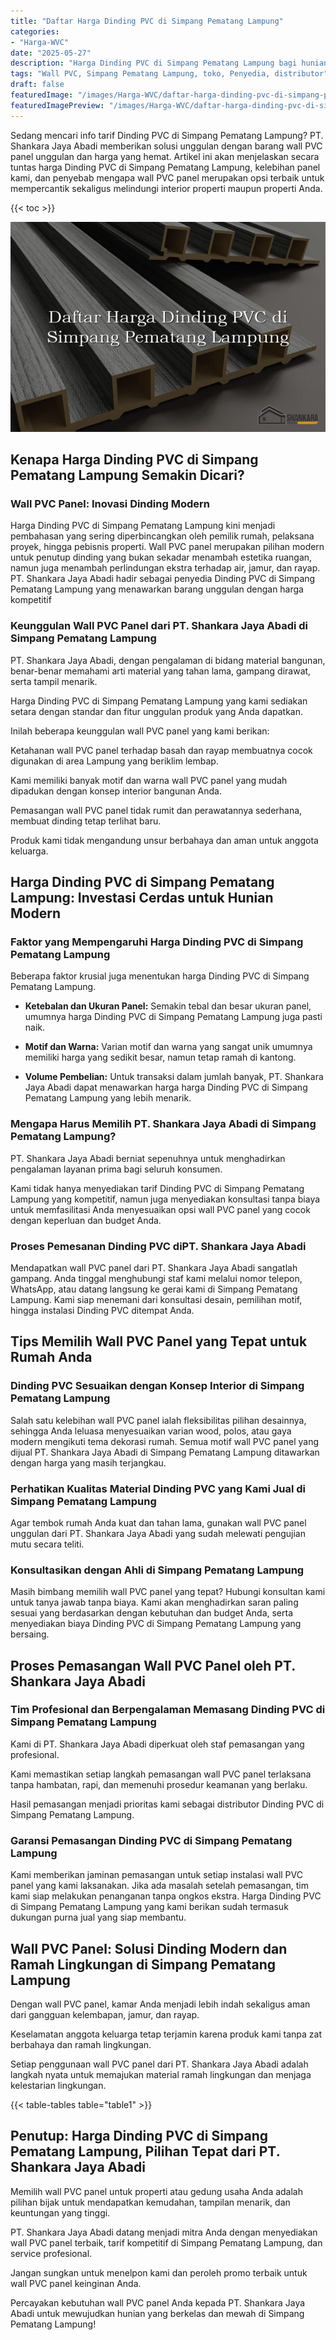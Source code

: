 ```yaml
---
title: "Daftar Harga Dinding PVC di Simpang Pematang Lampung"
categories:
- "Harga-WVC"
date: "2025-05-27"
description: "Harga Dinding PVC di Simpang Pematang Lampung bagi hunian, office, dan gerai. Panel terbaik, pilihan motif, warna elegan, dengan layanan instalasi dikerjakan oleh tenaga ahli berpengalaman serta kepastian resmi!|Jasa penyediaan Dinding PVC di Simpang Pematang Lampung bagi keperluan tempat tinggal, office, maupun gerai, beserta material unggulan dan penempatan oleh tenaga ahli profesional serta kepastian resmi.|Alternatif Dinding PVC di Simpang Pematang Lampung yang andal untuk hunian, office, serta toko, bersama produk berkualitas dan pemasangan ditangani oleh teknisi profesional dan jaminan resmi.|Penjualan Dinding PVC di Simpang Pematang Lampung untuk tempat tinggal, kantor, dan gerai, beserta produk unggulan dan pemasangan oleh tenaga ahli profesional, lengkap dengan jaminan resmi.}"
tags: "Wall PVC, Simpang Pematang Lampung, toko, Penyedia, distributor"
draft: false
featuredImage: "/images/Harga-WVC/daftar-harga-dinding-pvc-di-simpang-pematang-lampung.png"
featuredImagePreview: "/images/Harga-WVC/daftar-harga-dinding-pvc-di-simpang-pematang-lampung.png"
---
```


Sedang mencari info tarif Dinding PVC di Simpang Pematang Lampung? PT. Shankara Jaya Abadi memberikan solusi unggulan dengan barang wall PVC panel unggulan dan harga yang hemat. Artikel ini akan menjelaskan secara tuntas harga Dinding PVC di Simpang Pematang Lampung, kelebihan panel kami, dan penyebab mengapa wall PVC panel merupakan opsi terbaik untuk mempercantik sekaligus melindungi interior properti maupun properti Anda.

{{< toc >}}

![Daftar Harga Dinding PVC di Simpang Pematang Lampung](/images/Harga-WVC/Daftar-Harga-Dinding-PVC-di-Simpang-Pematang-Lampung.png)

## Kenapa Harga Dinding PVC di Simpang Pematang Lampung Semakin Dicari?

### Wall PVC Panel: Inovasi Dinding Modern

Harga Dinding PVC di Simpang Pematang Lampung kini menjadi pembahasan yang sering diperbincangkan oleh pemilik rumah, pelaksana proyek, hingga pebisnis properti. Wall PVC panel merupakan pilihan modern untuk penutup dinding yang bukan sekadar menambah estetika ruangan, namun juga menambah perlindungan ekstra terhadap air, jamur, dan rayap. PT. Shankara Jaya Abadi hadir sebagai penyedia Dinding PVC di Simpang Pematang Lampung yang menawarkan barang unggulan dengan harga kompetitif

### Keunggulan Wall PVC Panel dari PT. Shankara Jaya Abadi di Simpang Pematang Lampung

PT. Shankara Jaya Abadi, dengan pengalaman di bidang material bangunan, benar-benar memahami arti material yang tahan lama, gampang dirawat, serta tampil menarik.

Harga Dinding PVC di Simpang Pematang Lampung yang kami sediakan setara dengan standar dan fitur unggulan produk yang Anda dapatkan.

Inilah beberapa keunggulan wall PVC panel yang kami berikan:

Ketahanan wall PVC panel terhadap basah dan rayap membuatnya cocok digunakan di area Lampung yang beriklim lembap.

Kami memiliki banyak motif dan warna wall PVC panel yang mudah dipadukan dengan konsep interior bangunan Anda.

Pemasangan wall PVC panel tidak rumit dan perawatannya sederhana, membuat dinding tetap terlihat baru.

Produk kami tidak mengandung unsur berbahaya dan aman untuk anggota keluarga.

## Harga Dinding PVC di Simpang Pematang Lampung: Investasi Cerdas untuk Hunian Modern

### Faktor yang Mempengaruhi Harga Dinding PVC di Simpang Pematang Lampung

Beberapa faktor krusial juga menentukan harga Dinding PVC di Simpang Pematang Lampung.

- **Ketebalan dan Ukuran Panel:** Semakin tebal dan besar ukuran panel, umumnya harga Dinding PVC di Simpang Pematang Lampung juga pasti naik.

- **Motif dan Warna:** Varian motif dan warna yang sangat unik umumnya memiliki harga yang sedikit besar, namun tetap ramah di kantong.

- **Volume Pembelian:** Untuk transaksi dalam jumlah banyak, PT. Shankara Jaya Abadi dapat menawarkan harga harga Dinding PVC di Simpang Pematang Lampung yang lebih menarik.

### Mengapa Harus Memilih PT. Shankara Jaya Abadi di Simpang Pematang Lampung?

PT. Shankara Jaya Abadi berniat sepenuhnya untuk menghadirkan pengalaman layanan prima bagi seluruh konsumen.

Kami tidak hanya menyediakan tarif Dinding PVC di Simpang Pematang Lampung yang kompetitif, namun juga menyediakan konsultasi tanpa biaya untuk memfasilitasi Anda menyesuaikan opsi wall PVC panel yang cocok dengan keperluan dan budget Anda.

### Proses Pemesanan Dinding PVC diPT. Shankara Jaya Abadi

Mendapatkan wall PVC panel dari PT. Shankara Jaya Abadi sangatlah gampang. Anda tinggal menghubungi staf kami melalui nomor telepon, WhatsApp, atau datang langsung ke gerai kami di Simpang Pematang Lampung. Kami siap menemani dari konsultasi desain, pemilihan motif, hingga instalasi Dinding PVC ditempat Anda.

## Tips Memilih Wall PVC Panel yang Tepat untuk Rumah Anda

### Dinding PVC Sesuaikan dengan Konsep Interior di Simpang Pematang Lampung

Salah satu kelebihan wall PVC panel ialah fleksibilitas pilihan desainnya, sehingga Anda leluasa menyesuaikan varian wood, polos, atau gaya modern mengikuti tema dekorasi rumah. Semua motif wall PVC panel yang dijual PT. Shankara Jaya Abadi di Simpang Pematang Lampung ditawarkan dengan harga yang masih terjangkau.

### Perhatikan Kualitas Material Dinding PVC yang Kami Jual di Simpang Pematang Lampung

Agar tembok rumah Anda kuat dan tahan lama, gunakan wall PVC panel unggulan dari PT. Shankara Jaya Abadi yang sudah melewati pengujian mutu secara teliti.

### Konsultasikan dengan Ahli di Simpang Pematang Lampung

Masih bimbang memilih wall PVC panel yang tepat? Hubungi konsultan kami untuk tanya jawab tanpa biaya. Kami akan menghadirkan saran paling sesuai yang berdasarkan dengan kebutuhan dan budget Anda, serta menyediakan biaya Dinding PVC di Simpang Pematang Lampung yang bersaing.

## Proses Pemasangan Wall PVC Panel oleh PT. Shankara Jaya Abadi

### Tim Profesional dan Berpengalaman Memasang Dinding PVC di Simpang Pematang Lampung

Kami di PT. Shankara Jaya Abadi diperkuat oleh staf pemasangan yang profesional.

Kami memastikan setiap langkah pemasangan wall PVC panel terlaksana tanpa hambatan, rapi, dan memenuhi prosedur keamanan yang berlaku.

Hasil pemasangan menjadi prioritas kami sebagai distributor Dinding PVC di Simpang Pematang Lampung.

### Garansi Pemasangan Dinding PVC di Simpang Pematang Lampung

Kami memberikan jaminan pemasangan untuk setiap instalasi wall PVC panel yang kami laksanakan. Jika ada masalah setelah pemasangan, tim kami siap melakukan penanganan tanpa ongkos ekstra. Harga Dinding PVC di Simpang Pematang Lampung yang kami berikan sudah termasuk dukungan purna jual yang siap membantu.

## Wall PVC Panel: Solusi Dinding Modern dan Ramah Lingkungan di Simpang Pematang Lampung

Dengan wall PVC panel, kamar Anda menjadi lebih indah sekaligus aman dari gangguan kelembapan, jamur, dan rayap.

Keselamatan anggota keluarga tetap terjamin karena produk kami tanpa zat berbahaya dan ramah lingkungan.

Setiap penggunaan wall PVC panel dari PT. Shankara Jaya Abadi adalah langkah nyata untuk memajukan material ramah lingkungan dan menjaga kelestarian lingkungan.

{{< table-tables table="table1" >}}

## Penutup: Harga Dinding PVC di Simpang Pematang Lampung, Pilihan Tepat dari PT. Shankara Jaya Abadi

Memilih wall PVC panel untuk properti atau gedung usaha Anda adalah pilihan bijak untuk mendapatkan kemudahan, tampilan menarik, dan keuntungan yang tinggi.

PT. Shankara Jaya Abadi datang menjadi mitra Anda dengan menyediakan wall PVC panel terbaik, tarif kompetitif di Simpang Pematang Lampung, dan service profesional.

Jangan sungkan untuk menelpon kami dan peroleh promo terbaik untuk wall PVC panel keinginan Anda.

Percayakan kebutuhan wall PVC panel Anda kepada PT. Shankara Jaya Abadi untuk mewujudkan hunian yang berkelas dan mewah di Simpang Pematang Lampung!
